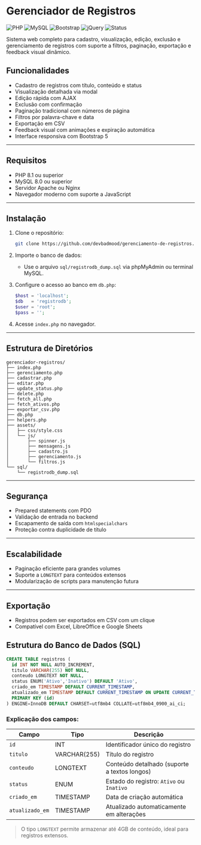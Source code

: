 # Gerenciador de Registros

![PHP](https://img.shields.io/badge/PHP-8.1+-blue)
![MySQL](https://img.shields.io/badge/MySQL-8.0+-orange)
![Bootstrap](https://img.shields.io/badge/Bootstrap-5.3-purple)
![jQuery](https://img.shields.io/badge/jQuery-3.7-lightgrey)
![Status](https://img.shields.io/badge/Projeto-Estável-brightgreen)

Sistema web completo para cadastro, visualização, edição, exclusão e gerenciamento de registros com suporte a filtros, paginação, exportação e feedback visual dinâmico.



## Funcionalidades

- Cadastro de registros com título, conteúdo e status
- Visualização detalhada via modal
- Edição rápida com AJAX
- Exclusão com confirmação
- Paginação tradicional com números de página
- Filtros por palavra-chave e data
- Exportação em CSV
- Feedback visual com animações e expiração automática
- Interface responsiva com Bootstrap 5

---

## Requisitos

- PHP 8.1 ou superior  
- MySQL 8.0 ou superior  
- Servidor Apache ou Nginx  
- Navegador moderno com suporte a JavaScript

---

## Instalação

1. Clone o repositório:
   ```bash
   git clone https://github.com/devbadmood/gerenciamento-de-registros.git
   ```

2. Importe o banco de dados:
   - Use o arquivo `sql/registrodb_dump.sql` via phpMyAdmin ou terminal MySQL.

3. Configure o acesso ao banco em `db.php`:
   ```php
   $host = 'localhost';
   $db   = 'registrodb';
   $user = 'root';
   $pass = '';
   ```

4. Acesse `index.php` no navegador.

---

## Estrutura de Diretórios

```
gerenciador-registros/
├── index.php
├── gerenciamento.php
├── cadastrar.php
├── editar.php
├── update_status.php
├── delete.php
├── fetch_all.php
├── fetch_ativos.php
├── exportar_csv.php
├── db.php
├── helpers.php
├── assets/
│   ├── css/style.css
│   └── js/
│       ├── spinner.js
│       ├── mensagens.js
│       ├── cadastro.js
│       ├── gerenciamento.js
│       └── filtros.js
└── sql/
    └── registrodb_dump.sql
```

---

## Segurança

- Prepared statements com PDO
- Validação de entrada no backend
- Escapamento de saída com `htmlspecialchars`
- Proteção contra duplicidade de título

---

## Escalabilidade

- Paginação eficiente para grandes volumes
- Suporte a `LONGTEXT` para conteúdos extensos
- Modularização de scripts para manutenção futura

---

## Exportação

- Registros podem ser exportados em CSV com um clique
- Compatível com Excel, LibreOffice e Google Sheets


## Estrutura do Banco de Dados (SQL)

```sql
CREATE TABLE registros (
  id INT NOT NULL AUTO_INCREMENT,
  titulo VARCHAR(255) NOT NULL,
  conteudo LONGTEXT NOT NULL,
  status ENUM('Ativo','Inativo') DEFAULT 'Ativo',
  criado_em TIMESTAMP DEFAULT CURRENT_TIMESTAMP,
  atualizado_em TIMESTAMP DEFAULT CURRENT_TIMESTAMP ON UPDATE CURRENT_TIMESTAMP,
  PRIMARY KEY (id)
) ENGINE=InnoDB DEFAULT CHARSET=utf8mb4 COLLATE=utf8mb4_0900_ai_ci;
```

### Explicação dos campos:

| Campo         | Tipo         | Descrição                                 |
|---------------|--------------|-------------------------------------------|
| `id`          | INT          | Identificador único do registro           |
| `titulo`      | VARCHAR(255) | Título do registro                        |
| `conteudo`    | LONGTEXT     | Conteúdo detalhado (suporte a textos longos) |
| `status`      | ENUM         | Estado do registro: `Ativo` ou `Inativo`  |
| `criado_em`   | TIMESTAMP    | Data de criação automática                |
| `atualizado_em` | TIMESTAMP  | Atualizado automaticamente em alterações  |

> O tipo `LONGTEXT` permite armazenar até 4GB de conteúdo, ideal para registros extensos.

